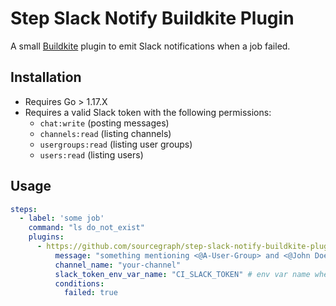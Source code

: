# Step Slack Notify Buildkite Plugin

A small [Buildkite](https://buildkite.com/) plugin to emit Slack notifications when a job failed. 

## Installation

- Requires Go > 1.17.X
- Requires a valid Slack token with the following permissions:
  - `chat:write` (posting messages) 
  - `channels:read` (listing channels) 
  - `usergroups:read` (listing user groups) 
  - `users:read` (listing users) 

## Usage

```yml
steps:
  - label: 'some job'
    command: "ls do_not_exist"
    plugins:
      - https://github.com/sourcegraph/step-slack-notify-buildkite-plugin.git#main:
          message: "something mentioning <@A-User-Group> and <@John Doe>"
          channel_name: "your-channel"
          slack_token_env_var_name: "CI_SLACK_TOKEN" # env var name where is stored the Slack token
          conditions:
            failed: true
```
